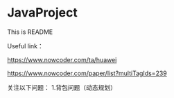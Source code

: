 # JavaProject
This is README

Useful link：

https://www.nowcoder.com/ta/huawei

https://www.nowcoder.com/paper/list?multiTagIds=239


关注以下问题：
1.背包问题（动态规划）
